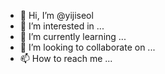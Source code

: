 - 👋 Hi, I’m @yijiseol
- 👀 I’m interested in ...
- 🌱 I’m currently learning ...
- 💞️ I’m looking to collaborate on ...
- 📫 How to reach me ...

<!---
yijiseol/yijiseol is a ✨ special ✨ repository because its `README.md` (this file) appears on your GitHub profile.
You can click the Preview link to take a look at your changes.
--->
